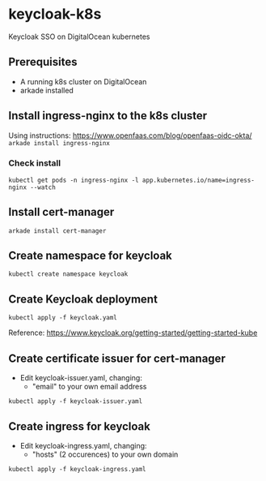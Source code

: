 # keycloak-k8s
Keycloak SSO on DigitalOcean kubernetes

## Prerequisites
- A running k8s cluster on DigitalOcean
- arkade installed

## Install ingress-nginx to the k8s cluster
Using instructions: https://www.openfaas.com/blog/openfaas-oidc-okta/
`arkade install ingress-nginx`

### Check install
`kubectl get pods -n ingress-nginx -l app.kubernetes.io/name=ingress-nginx --watch`

## Install cert-manager
`arkade install cert-manager`

## Create namespace for keycloak
`kubectl create namespace keycloak`

## Create Keycloak deployment
`kubectl apply -f keycloak.yaml`

Reference: https://www.keycloak.org/getting-started/getting-started-kube

## Create certificate issuer for cert-manager
- Edit keycloak-issuer.yaml, changing:
  - "email" to your own email address

`kubectl apply -f keycloak-issuer.yaml`

## Create ingress for keycloak
- Edit keycloak-ingress.yaml, changing:
  - "hosts" (2 occurences) to your own domain 

`kubectl apply -f keycloak-ingress.yaml`